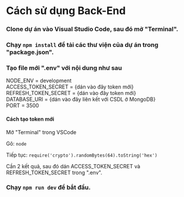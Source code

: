 # Cách sử dụng Back-End

### Clone dự án vào Visual Studio Code, sau đó mở "Terminal".

### Chạy `npm install` để tải các thư viện của dự án trong "package.json".

### Tạo file mới ".env" với nội dung như sau

NODE_ENV = development\
ACCESS_TOKEN_SECRET = {dán vào đây token mới}\
REFRESH_TOKEN_SECRET = {dán vào đây token mới}\
DATABASE_URI = {dán vào đây liên kết với CSDL ở MongoDB}\
PORT = 3500

#### Cách tạo token mới

Mở "Terminal" trong VSCode

Gõ: `node`

Tiếp tục: `require('crypto').randomBytes(64).toString('hex')`

Cần 2 kết quả, sau đó dán ACCESS_TOKEN_SECRET và REFRESH_TOKEN_SECRET trong ".env".

### Chạy `npm run dev` để bắt đầu.

